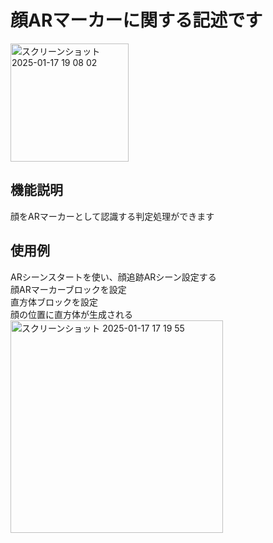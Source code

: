 # 顔ARマーカーに関する記述です
<img width="189" alt="スクリーンショット 2025-01-17 19 08 02" src="https://github.com/user-attachments/assets/bce11b6b-24c8-4a97-ac56-82ac053c614d" />

## 機能説明
顔をARマーカーとして認識する判定処理ができます  

## 使用例
ARシーンスタートを使い、顔追跡ARシーン設定する  
顔ARマーカーブロックを設定  
直方体ブロックを設定  
顔の位置に直方体が生成される  
<img width="340" alt="スクリーンショット 2025-01-17 17 19 55" src="https://github.com/user-attachments/assets/c1c0f003-f073-483c-8859-adf9fdd4abf6" />
